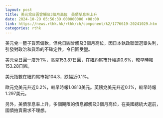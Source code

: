 ```yaml
---
layout: post
title: 美元兌日圓曾觸及3個月高位　美債孳息率上升
date: 2024-10-29 05:56:39.000000000 +08:00
link: https://news.rthk.hk/rthk/ch/component/k2/1776619-20241029.htm
categories: rthk
---
```


美元兌一籃子貨幣偏軟，但兌日圓曾觸及3個月高位，因日本執政聯盟選舉失利，引發對政治和貨幣的不確定性，令日圓受壓。

美元兌日圓一度升1%，高見153.87日圓，在紐約尾市升幅逾0.6%，較早時報153.28日圓。

美元指數在紐約尾市報104.3，跌幅近0.1%。

歐元兌美元升近0.2%，較早時報1.0813美元。英鎊兌美元升近0.1%，較早時報1.297美元。

另外，美債孳息率上升，多個期限的債息都觸及3個月高位，在美國總統大選前，國債拍賣需求不理想。

